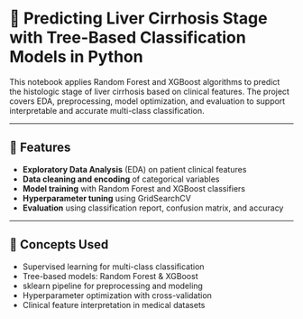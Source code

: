 # 🧬 Predicting Liver Cirrhosis Stage with Tree-Based Classification Models in Python

This notebook applies Random Forest and XGBoost algorithms to predict the histologic stage of liver cirrhosis based on clinical features. The project covers EDA, preprocessing, model optimization, and evaluation to support interpretable and accurate multi-class classification.

---

## 🔧 Features

- **Exploratory Data Analysis** (EDA) on patient clinical features
- **Data cleaning and encoding** of categorical variables
- **Model training** with Random Forest and XGBoost classifiers
- **Hyperparameter tuning** using GridSearchCV
- **Evaluation** using classification report, confusion matrix, and accuracy

---

## 🧠 Concepts Used

- Supervised learning for multi-class classification
- Tree-based models: Random Forest & XGBoost
- sklearn pipeline for preprocessing and modeling
- Hyperparameter optimization with cross-validation
- Clinical feature interpretation in medical datasets
